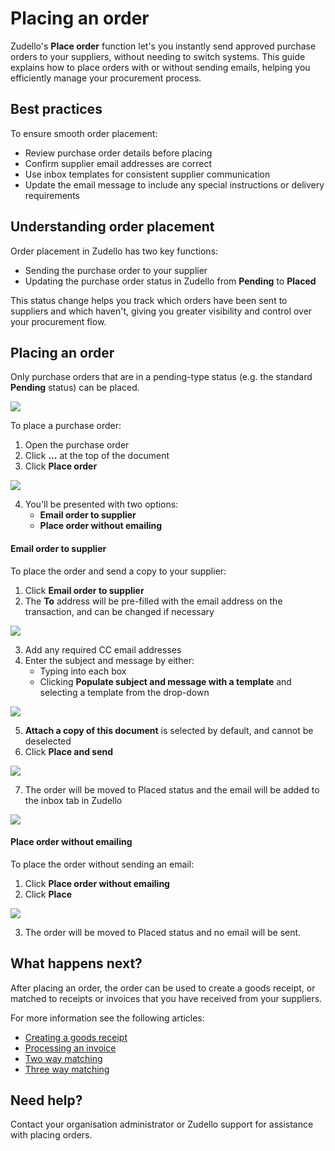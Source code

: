 # Placing an order

Zudello's **Place order** function let's you instantly send approved purchase orders to your suppliers, without needing to switch systems. This guide explains how to place orders with or without sending emails, helping you efficiently manage your procurement process.

## Best practices

To ensure smooth order placement:

- Review purchase order details before placing
- Confirm supplier email addresses are correct
- Use inbox templates for consistent supplier communication
- Update the email message to include any special instructions or delivery requirements

## Understanding order placement

Order placement in Zudello has two key functions:

- Sending the purchase order to your supplier
- Updating the purchase order status in Zudello from **Pending** to **Placed**

This status change helps you track which orders have been sent to suppliers and which haven't, giving you greater visibility and control over your procurement flow.

## Placing an order

Only purchase orders that are in a pending-type status (e.g. the standard **Pending** status) can be placed. 

![](../images/CleanShot%202025-04-14%20at%2018.03.19.png)

To place a purchase order:

1. Open the purchase order
2. Click **...** at the top of the document
3. Click **Place order**

![](../images/CleanShot%202025-04-14%20at%2018.04.15.png)

4. You'll be presented with two options:
	- **Email order to supplier**
	- **Place order without emailing**

#### Email order to supplier

To place the order and send a copy to your supplier:

1. Click **Email order to supplier**
2. The **To** address will be pre-filled with the email address on the transaction, and can be changed if necessary

![](../images/CleanShot%202025-04-14%20at%2018.08.57.png)

3. Add any required CC email addresses 
4. Enter the subject and message by either:
    - Typing into each box
    - Clicking **Populate subject and message with a template** and selecting a template from the drop-down

![](../images/CleanShot%202025-04-14%20at%2018.12.45.png)

5. **Attach a copy of this document** is selected by default, and cannot be deselected
6. Click **Place and send**

![](../images/CleanShot%202025-04-14%20at%2018.13.54.png)

7. The order will be moved to Placed status and the email will be added to the inbox tab in Zudello

![](../images/CleanShot%202025-04-14%20at%2018.15.43.png)

#### Place order without emailing

To place the order without sending an email:

1. Click **Place order without emailing**
2. Click **Place**

![](../images/CleanShot%202025-04-14%20at%2018.17.21.png)

3. The order will be moved to Placed status and no email will be sent.

## What happens next?

After placing an order, the order can be used to create a goods receipt, or matched to receipts or invoices that you have received from your suppliers. 

For more information see the following articles:
- [Creating a goods receipt](creating-a-goods-receipt.md) 
- [Processing an invoice](processing-an-invoice.md)
- [Two way matching](two-way-matching.md)
- [Three way matching](three-way-matching.md)

## Need help?

Contact your organisation administrator or Zudello support for assistance with placing orders.